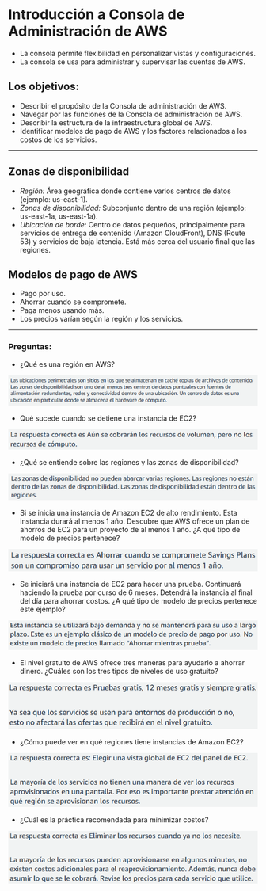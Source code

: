 # Introducción a Consola de Administración de AWS

- La consola permite flexibilidad en personalizar vistas y configuraciones.
- La consola se usa para administrar y supervisar las cuentas de AWS.

## Los objetivos:

- Describir el propósito de la Consola de administración de AWS.
- Navegar por las funciones de la Consola de administración de AWS.
- Describir la estructura de la infraestructura global de AWS.
- Identificar modelos de pago de AWS y los factores relacionados a los costos de los servicios.

---

## Zonas de disponibilidad

- *Región:* Área geográfica donde contiene varios centros de datos (ejemplo: us-east-1).
- *Zonas de disponibilidad:* Subconjunto dentro de una región (ejemplo: us-east-1a, us-east-1a).
- *Ubicación de borde:* Centro de datos pequeños, principalmente para servicios de entrega de contenido (Amazon CloudFront), DNS (Route 53) y servicios de baja latencia. Está más cerca del usuario final que las regiones. 

## Modelos de pago de AWS

- Pago por uso.
- Ahorrar cuando se compromete.
- Paga menos usando más.
- Los precios varían según la región y los servicios.

---

### Preguntas:

+ ¿Qué es una región en AWS?

![alt text](images/image.png)

+ Qué sucede cuando se detiene una instancia de EC2?

![alt text](images/image-1.png)

+ ¿Qué se entiende sobre las regiones y las zonas de disponibilidad?

![alt text](images/image-2.png)

+ Si se inicia una instancia de Amazon EC2 de alto rendimiento. Esta instancia durará al menos 1 año. Descubre que AWS ofrece un plan de ahorros de EC2 para un proyecto de al menos 1 año. ¿A qué tipo de modelo de precios pertenece?

![alt text](images/image-3.png)

+ Se iniciará una instancia de EC2 para hacer una prueba. Continuará haciendo la prueba por curso de 6 meses. Detendrá la instancia al final del día para ahorrar costos. ¿A qué tipo de modelo de precios pertenece este ejemplo?

![alt text](images/image-4.png)

+ El nivel gratuito de AWS ofrece tres maneras para ayudarlo a ahorrar dinero. ¿Cuáles son los tres tipos de niveles de uso gratuito?

![alt text](images/image-5.png)

+ ¿Cómo puede ver en qué regiones tiene instancias de Amazon EC2?

![alt text](images/image-6.png)

+ ¿Cuál es la práctica recomendada para minimizar costos?

![alt text](images/image-7.png)